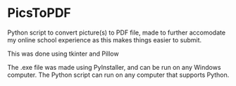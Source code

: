# PicsToPDF
Python script to convert picture(s) to PDF file, made to further accomodate my online school experience as this makes things easier to submit.

This was done using tkinter and Pillow

The .exe file was made using PyInstaller, and can be run on any Windows computer. The Python script can run on any computer that supports Python.
